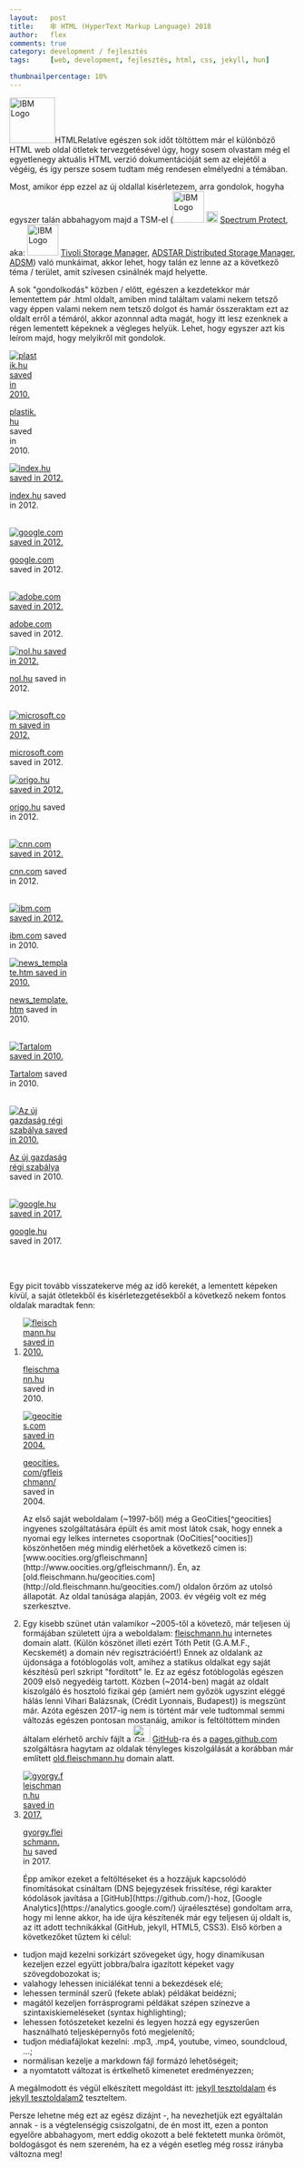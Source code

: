 ```yaml
---
layout:   post
title:    🕸 HTML (HyperText Markup Language) 2018
author:   flex
comments: true
category: development / fejlesztés
tags:     [web, development, fejlesztés, html, css, jekyll, hun]

thumbnailpercentage: 10%
---
```


<span class="initial"><img class="inline" src="https://www.w3.org/html/logo/downloads/HTML5_Logo_512.png" alt="IBM Logo" style="width:80px;">HTML</span>Relatíve egészen sok időt töltöttem már el különböző HTML web oldal ötletek tervezgetésével úgy, hogy sosem olvastam még el egyetlenegy aktuális HTML verzió dokumentációját sem az elejétől a végéig, és így persze sosem tudtam még rendesen elmélyedni a témában.

<!-- break -->

Most, amikor épp ezzel az új oldallal kisérletezem, arra gondolok, hogyha egyszer talán abbahagyom majd a TSM-el (<a href="https://www.ibm.com/"><img class="inline" src="http://m.fooyoh.com/files/attach/images/3004/195/251/014/logos4.jpg" alt="IBM Logo" style="width: 55px;"></a> <a href="https://www.ibm.com/us-en/marketplace/data-protection-and-recovery"><img class="inline" src="https://www-03.ibm.com/systems/uk/resources/storage_spectrum_modernize_placeholder2.png" alt="IBM Spectrum Protect Logo" style="width: 20px;"></a> <a href="https://www.ibm.com/us-en/marketplace/data-protection-and-recovery">Spectrum Protect</a>, aka: <a href="https://www.ibm.com/"><img class="inline" src="https://s-media-cache-ak0.pinimg.com/originals/f2/c2/e2/f2c2e2b63af6ffe5ddfff5a2557bfee6.jpg" alt="IBM Logo" style="width: 55px;"></a> <a href="https://en.wikipedia.org/wiki/IBM_Tivoli_Storage_Manager">Tivoli Storage Manager</a>, <a href="https://en.wikipedia.org/wiki/IBM_Tivoli_Storage_Manager">ADSTAR Distributed Storage Manager</a>, <a href="https://en.wikipedia.org/wiki/IBM_Tivoli_Storage_Manager">ADSM</a>) való munkáimat, akkor lehet, hogy talán ez lenne az a következő téma / terület, amit szívesen csinálnék majd helyette.

A sok "gondolkodás" közben / előtt, egészen a kezdetekkor már lementettem pár .html oldalt, amiben mind találtam valami nekem tetsző vagy éppen valami nekem nem tetsző dolgot és hamár összeraktam ezt az oldalt erről a témáról, akkor azonnnal adta magát, hogy itt lesz ezenknek a régen lementett képeknek a végleges helyük. Lehet, hogy egyszer azt kis leírom majd, hogy melyikről mit gondolok.

<div>

<div class="leftbox" style="width: 10%;"><a href="http://plastik.hu/"><img class="shadow" src="images/html/plastik_media_(20100518).png" alt="plastik.hu saved in 2010." title="plastik.hu saved in 2010."/></a><p class="phototext"><a href="http://plastik.hu/">plastik.hu</a> saved in 2010.</p></div>

<div class="leftbox" style="width: 20%;"><a href="http://index.hu/"><img class="shadow" src="images/html/Index_(20120331).png" alt="index.hu saved in 2012." title="index.hu saved in 2012."/></a><p class="phototext"><a href="http://index.hu/">index.hu</a> saved in 2012.<br><br></p>
<a href="http://google.com/"><img class="shadow" src="images/html/Google_(20120331).png" alt="google.com saved in 2012." title="google.com saved in 2012."/></a><p class="phototext"><a href="http://google.com/">google.com</a> saved in 2012.<br><br></p>
<a href="http://adobe.com/"><img class="shadow" src="images/html/Adobe_(20120331).png" alt="adobe.com saved in 2012." title="adobe.com saved in 2012."/></a><p class="phototext"><a href="http://adobe.com/">adobe.com</a> saved in 2012.</p>
</div>

<div class="leftbox" style="width: 21%;"><a href="http://nol.hu/"><img class="shadow" src="images/html/Nepszabadsag_(20120331).png" alt="nol.hu saved in 2012." title="nol.hu saved in 2012."/></a><p class="phototext"><a href="http://nol.hu/">nol.hu</a> saved in 2012.<br><br></p>
<a href="http://microsoft.com/"><img class="shadow" src="images/html/Microsoft_Corporation-Software,_Smartphones,_Online,_Games,_Cloud_Computing,_IT_Business_Technology,_Downloads_(20120331).png" alt="microsoft.com saved in 2012." title="microsoft.com saved in 2012."/></a><p class="phototext"><a href="http://microsoft.com/">microsoft.com</a> saved in 2012.</p>
</div>

<div class="leftbox" style="width: 20%;"><a href="http://origo.hu/"><img class="shadow" src="images/html/origo_(20120331).png" alt="origo.hu saved in 2012." title="origo.hu saved in 2010."/></a><p class="phototext"><a href="http://origo.hu/">origo.hu</a> saved in 2012.<br><br></p>
<a href="http://cnn.com/"><img class="shadow" src="images/html/CNN.com_International_-_Breaking,_World,_Business,_Sports,_Entertainment_and_Video_News_(20120331).png" alt="cnn.com saved in 2012." title="cnn.com saved in 2012."/></a><p class="phototext"><a href="http://cnn.com/">cnn.com</a> saved in 2012.<br><br></p>
<a href="http://ibm.com/"><img class="shadow" src="images/html/IBM_-_United_States_(20120331).png" alt="ibm.com saved in 2012." title="ibm.com save	d in 2012."/></a><p class="phototext"><a href="http://ibm.com/">ibm.com</a> saved in 2010.</p>
</div>

<div class="leftbox" style="width: 21%;"><a href="http://old.fleischmann.hu/geocities.com/html/news_template.htm"><img class="shadow" src="images/html/Gyurci-Flex's_NEWS_page_(20100518).png" alt="news_template.htm saved in 2010." title="news_template.htm saved in 2010."/></a><p class="phototext"><a href="http://old.fleischmann.hu/geocities.com/html/news_template.htm">news_template.htm</a> saved in 2010.<br><br></p>
<a href="http://old.fleischmann.hu/geocities.com/html/mybook/tartalom.htm"><img class="shadow" src="images/html/Az_en_konyvem_- _Tartalom_(2017-11-22).png" alt="Tartalom saved in 2010." title="Tartalom saved in 2010."/></a><p class="phototext"><a href="http://old.fleischmann.hu/geocities.com/html/mybook/tartalom.htm">Tartalom</a> saved in 2010.<br><br></p>
<a href="http://old.fleischmann.hu/geocities.com/html/mybook/az_uj_gazdasag_regi_szabalya.htm"><img class="shadow" src="images/html/Az_en_konyvem_-_Az_uj_gazdasag_regi_szabalya_(2017-11-22).png" alt="Az új gazdaság régi szabálya saved in 2010." title="Az új gazdaság régi szabálya saved in 2010."/></a><p class="phototext"><a href="http://old.fleischmann.hu/geocities.com/html/mybook/az_uj_gazdasag_regi_szabalya.htm">Az új gazdaság régi szabálya</a> saved in 2010.<br><br></p>
<a href="http://google.hu/"><img class="shadow" src="images/html/Google_(2017-12-20).png" alt="google.hu saved in 2017." title="google.hu saved in 2017."/></a><p class="phototext"><a href="http://google.com/">google.hu</a> saved in 2017.<br><br></p>
</div>

</div>

<br style="clear: both;">

Egy picit tovább visszatekerve még az idő kerekét, a lementett képeken kívül, a saját ötletekből és kisérletezgetésekből a következő nekem fontos oldalak maradtak fenn:

 1. <div class="rightbox" style="width: 15%;"><a href="http://old.fleischmann.hu/"><img class="shadow" src="images/html/FLEISCHMANN.HU_Tartalom-Contents_(20100518).png" alt="fleischmann.hu saved in 2010." title="fleischmann.hu saved in 2010."/></a><p class="phototext"><a href="http://old.fleischmann.hu/">fleischmann.hu</a> saved in 2010.</p></div><div class="rightbox" style="width: 15%;"><a href="http://old.fleischmann.hu/geocities.com/"><img class="shadow" src="images/html/geominihp20040407.jpg" alt="geocities.com saved in 2004." title="geocities.com saved in 2004."/></a><p class="phototext"><a href="http://old.fleischmann.hu/geocities.com/">geocities.com/gfleischmann/</a> saved in 2004.</p></div> Az első saját weboldalam (~1997-ből) még a GeoCities[^geocities] ingyenes szolgáltatására épült és amit most látok csak, hogy ennek a nyomai egy lelkes internetes csoportnak (OoCities[^oocities]) köszönhetően még mindig elérhetőek a következő címen is: [www.oocities.org/gfleischmann](http://www.oocities.org/gfleischmann/). Én, az [old.fleischmann.hu/geocities.com](http://old.fleischmann.hu/geocities.com/) oldalon őrzöm az utolsó állapotát. Az oldal tanúsága alapján, 2003. év végéig volt ez még szerkesztve.

 2. Egy kisebb szünet után valamikor ~2005-től a követező, már teljesen új formájában született újra a weboldalam: [fleischmann.hu](http://old.fleischmann.hu/) internetes domain alatt. (Külön köszönet illeti ezért Tóth Petit (G.A.M.F., Kecskemét) a domain név regisztrációért!) Ennek az oldalank az újdonsága a fotóblogolás volt, amihez a statikus oldalkat egy saját készítésű perl szkript "fordított" le. Ez az egész fotóblogolás egészen 2009 első negyedéig tartott. Közben (~2014-ben) magát az oldalt kiszolgáló és hosztoló fizikai gép (amiért nem győzök ugyszint eléggé hálás lenni Vihari Balázsnak, (Crédit Lyonnais, Budapest)) is megszűnt már. Azóta egészen 2017-ig nem is történt már vele tudtommal semmi változás egészen pontosan mostanáig, amikor is feltöltöttem minden általam elérhető archív fájlt a <a href="https://github.com/"><img class="inline" src="https://github.com/fluidicon.png" alt="GitHub Logo" style="width:30px;"></a> <a href="https://github.com/">GitHub</a>-ra és a [pages.github.com](http://pages.github.com/) szolgáltásra hagytam az oldalak tényleges kiszolgálását a korábban már említett [old.fleischmann.hu](http://old.fleischmann.hu/) domain alatt.

 3. <div class="rightbox" style="width: 15%;"><a href="http://gyorgy.fleischmann.hu/"><img class="shadow" src="images/html/HTML_(HyperText_Markup_Language)_2017_-_gyorgy.fleischmann.hu_(2017-11-22).png" alt="gyorgy.fleischmann.hu saved in 2017." title="gyorgyfleischmann.hu saved in 2017."/></a><p class="phototext"><a href="http://gyorgy.fleischmann.hu/">gyorgy.fleischmann.hu</a> saved in 2017.</p></div>Épp amikor ezeket a feltöltéseket és a hozzájuk kapcsolódó finomításokat csináltam (DNS bejegyzések frissítése, régi karakter kódolások javítása a [GitHub](https://github.com/)-hoz, [Google Analytics](https://analytics.google.com/) újraélesztése) gondoltam arra, hogy mi lenne akkor, ha ide újra készítenék már egy teljesen új oldalt is, az itt adott technikákkal (GitHub, jekyll, HTML5, CSS3). Első körben a következőket tűztem ki célul:
 * tudjon majd kezelni sorkizárt szövegeket úgy, hogy dinamikusan kezeljen ezzel együtt jobbra/balra igazított képeket vagy szövegdobozokat is;
 * valahogy lehessen iniciálékat tenni a bekezdések elé;
 * lehessen terminál szerű (fekete ablak) példákat beidézni;
 * magától kezeljen forrásprogrami példákat szépen színezve a szintaxiskiemeléseket (syntax highlighting);
 * lehessen fotószeteket kezelni és legyen hozzá egy egyszerűen használható teljesképernyős fotó megjelenítő;
 * tudjon médiafájlokat kezelni: .mp3, .mp4, youtube, vimeo, soundcloud, ...;
 * normálisan kezelje a markdown fájl formázó lehetőségeit;
 * a nyomtatott változat is értkelhető kimenetet eredményezzen; 

A megálmodott és végül elkészített megoldást itt: [jekyll tesztoldalam](jekyll_test_page.html) és [jekyll tesztoldalam2](jekyll-big-test_page.html) teszteltem.

Persze lehetne még ezt az egész dizájnt -, ha nevezhetjük ezt egyáltalán annak - is a végtelenségig csiszolgatni, de én most itt, ezen a ponton egyelőre abbahagyom, mert eddig okozott a belé fektetett munka örömöt, boldogásgot és nem szereném, ha ez a végén esetleg még rossz irányba változna meg!

[^geocities]: [Yahoo! GeoCities](https://en.wikipedia.org/wiki/Yahoo!_GeoCities) a Wikipedián 
[^oocities]: [OoCities](http://www.oocities.com/)